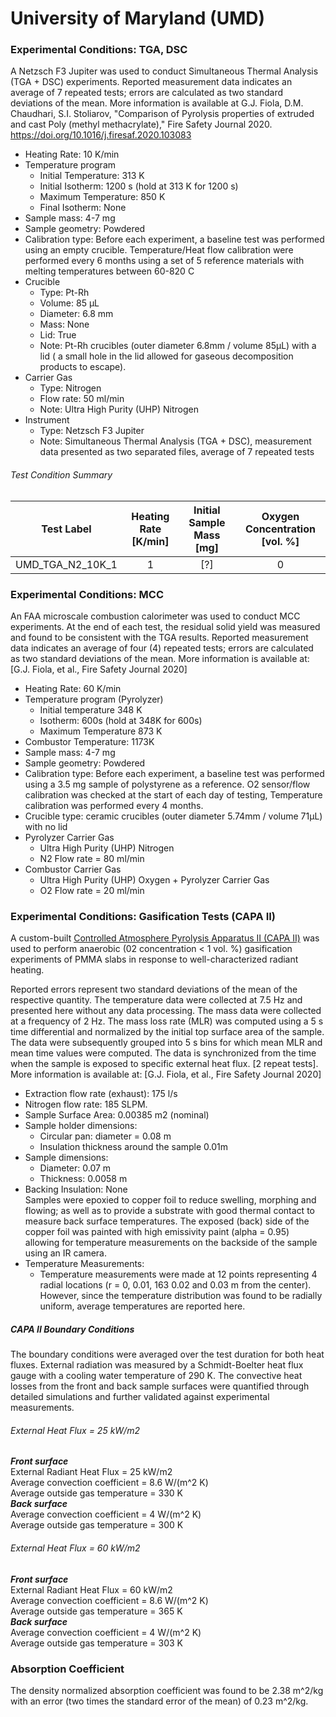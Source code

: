 # University of Maryland (UMD)

### Experimental Conditions: TGA, DSC
A Netzsch F3 Jupiter was used to conduct Simultaneous Thermal Analysis (TGA + DSC) experiments. Reported measurement data indicates an average of 7 repeated tests; errors are calculated as two standard deviations of the mean. More information is available at G.J. Fiola, D.M. Chaudhari, S.I. Stoliarov, "Comparison of Pyrolysis properties of extruded and cast Poly (methyl methacrylate)," Fire Safety Journal 2020. https://doi.org/10.1016/j.firesaf.2020.103083

* Heating Rate: 10 K/min
* Temperature program
  - Initial Temperature: 313 K
  - Initial Isotherm: 1200 s (hold at 313 K for 1200 s)  
  - Maximum Temperature: 850 K
  - Final Isotherm: None
* Sample mass: 4-7 mg
* Sample geometry: Powdered
* Calibration type: Before each experiment, a baseline test was performed using an empty crucible. Temperature/Heat flow calibration were performed every 6 months using a set of 5 reference materials with melting temperatures between 60-820 C
* Crucible
  - Type: Pt-Rh
  - Volume: 85 µL
  - Diameter: 6.8 mm
  - Mass: None
  - Lid: True
  - Note: Pt-Rh crucibles (outer diameter 6.8mm / volume 85µL) with a lid ( a small hole in the lid allowed for gaseous decomposition products to escape).
* Carrier Gas
  - Type: Nitrogen
  - Flow rate: 50 ml/min
  - Note: Ultra High Purity (UHP) Nitrogen
* Instrument
  - Type: Netzsch F3 Jupiter
  - Note: Simultaneous Thermal Analysis (TGA + DSC), measurement data presented as two separated files, average of 7 repeated tests

###### Test Condition Summary

| Test Label | Heating Rate [K/min] | Initial Sample Mass [mg] | Oxygen Concentration [vol. %] |
|:----------:|:--------------------:|:------------------------:|:------------------------------:|
| UMD\_TGA\_N2\_10K\_1 | 1 | [?] | 0 |

### Experimental Conditions: MCC
An FAA microscale combustion calorimeter was used to conduct MCC experiments.  At the end of each test, the residual solid yield was measured and found to be consistent with the TGA results. Reported measurement data indicates an average of four (4) repeated tests; errors are calculated as two standard deviations of the mean. More information is available at: [G.J. Fiola, et al., Fire Safety Journal 2020]

* Heating Rate: 60 K/min
* Temperature program (Pyrolyzer)
  - Initial temperature 348 K
  - Isotherm: 600s (hold at 348K for 600s)  
  - Maximum Temperature 873 K
* Combustor Temperature: 1173K
* Sample mass: 4-7 mg
* Sample geometry: Powdered
* Calibration type: Before each experiment, a baseline test was performed using a 3.5 mg sample of polystyrene as a reference. O2 sensor/flow calibration was checked at the start of each day of testing, Temperature calibration was performed every 4 months.
* Crucible type: ceramic crucibles (outer diameter 5.74mm / volume 71µL) with no lid
* Pyrolyzer Carrier Gas
  - Ultra High Purity (UHP) Nitrogen
  - N2 Flow rate = 80 ml/min
* Combustor Carrier Gas
  - Ultra High Purity (UHP) Oxygen + Pyrolyzer Carrier Gas
  - O2 Flow rate = 20 ml/min


### Experimental Conditions: Gasification Tests (CAPA II)
A custom-built [Controlled Atmosphere Pyrolysis Apparatus II (CAPA II)](https://www.sciencedirect.com/science/article/abs/pii/S0379711217300541) was used to perform anaerobic (02 concentration < 1 vol. %) gasification experiments of PMMA slabs in response to well-characterized radiant heating.

Reported errors represent two standard deviations of the mean of the respective quantity. The temperature data were collected at 7.5 Hz and presented here without any data processing. The mass data were collected at a frequency of 2 Hz. The mass loss rate (MLR) was computed using a 5 s time differential and normalized by the initial top surface area of the sample. The data were subsequently grouped into 5 s bins for which mean MLR and mean time values were computed. The data is synchronized from the time when the sample is exposed to specific external heat flux. [2 repeat tests]. More information is available at: [G.J. Fiola, et al., Fire Safety Journal 2020]

* Extraction flow rate (exhaust): 175 l/s
* Nitrogen flow rate: 185 SLPM.
* Sample Surface Area: 0.00385 m2 (nominal)
* Sample holder dimensions:
  - Circular pan: diameter = 0.08 m
  - Insulation thickness around the sample 0.01m
* Sample dimensions:
  - Diameter: 0.07 m
  - Thickness: 0.0058 m
* Backing Insulation: None  
Samples were epoxied to copper foil to reduce swelling, morphing and flowing; as well as to provide a substrate with good thermal contact to measure back surface temperatures. The exposed (back) side of the copper foil was painted with high emissivity paint (alpha = 0.95) allowing for temperature measurements on the backside of the sample using an IR camera.
* Temperature Measurements:
  - Temperature measurements were made at 12 points representing 4 radial locations (r = 0, 0.01, 163 0.02 and 0.03 m from the center). However, since the temperature distribution was found to be radially uniform, average temperatures are reported here.

##### CAPA II Boundary Conditions
The boundary conditions were averaged over the test duration for both heat fluxes. External radiation was measured by a Schmidt-Boelter heat flux gauge with a cooling water temperature of 290 K. The convective heat losses from the front and back sample surfaces were quantified through detailed simulations and further validated against experimental measurements.

###### External Heat Flux = 25 kW/m2
_**Front surface**_  
External Radiant Heat Flux = 25 kW/m2  
Average convection coefficient = 8.6 W/(m^2  K)  
Average outside gas temperature = 330 K  
_**Back surface**_  
Average convection coefficient = 4 W/(m^2 K)  
Average outside gas temperature = 300 K  

###### External Heat Flux = 60 kW/m2  
_**Front surface**_  
External Radiant Heat Flux = 60 kW/m2  
Average convection coefficient = 8.6 W/(m^2  K)  
Average outside gas temperature = 365 K  
_**Back surface**_  
Average convection coefficient = 4 W/(m^2 K)  
Average outside gas temperature = 303 K  



### Absorption Coefficient  
The density normalized absorption coefficient was found to be 2.38 m^2/kg with an error (two times the standard error of the mean) of 0.23 m^2/kg.
